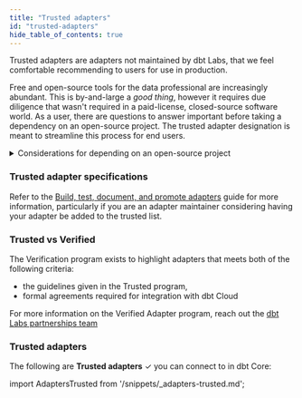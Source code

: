```yaml
---
title: "Trusted adapters"
id: "trusted-adapters"
hide_table_of_contents: true
---
```


Trusted adapters are adapters not maintained by dbt Labs, that we feel comfortable recommending to users for use in production.

Free and open-source tools for the data professional are increasingly abundant. This is by-and-large a *good thing*, however it requires due diligence that wasn't required in a paid-license, closed-source software world. As a user, there are questions to answer important before taking a dependency on an open-source project. The trusted adapter designation is meant to streamline this process for end users.

<details><summary>Considerations for depending on an open-source project</summary>

1. Does it work?
2. Does anyone "own" the code, or is anyone liable for ensuring it works?
3. Do bugs get fixed quickly?
4. Does it stay up-to-date with new Core features?
5. Is the usage substantial enough to self-sustain?
pendency on this library?

</details>

### Trusted adapter specifications

Refer to the [Build, test, document, and promote adapters](/guides/adapter-creation) guide for more information, particularly if you are an adapter maintainer considering having your adapter be added to the trusted list.

### Trusted vs Verified

The Verification program exists to highlight adapters that meets both of the following criteria:

- the guidelines given in the Trusted program,
- formal agreements required for integration with dbt Cloud

For more information on the Verified Adapter program, reach out the [dbt Labs partnerships team](mailto:partnerships@dbtlabs.com)

### Trusted adapters

The following are **Trusted adapters** ✓ you can connect to in dbt Core:

import AdaptersTrusted from '/snippets/_adapters-trusted.md';

<AdaptersTrusted />
